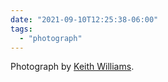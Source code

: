 ```yaml
---
date: "2021-09-10T12:25:38-06:00"
tags:
  - "photograph"
---
```

Photograph by [Keith Williams](https://www.flickr.com/photos/keithmwilliams/6329632327/).
